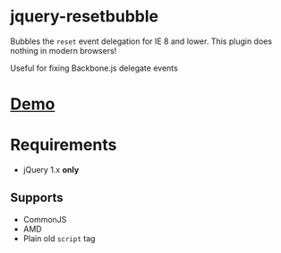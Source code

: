 jquery-resetbubble
==================

Bubbles the `reset` event delegation for IE 8 and lower.  This plugin does nothing in modern browsers!

Useful for fixing Backbone.js delegate events

# [Demo](http://nguyenning.github.io/jquery-resetbubble/)

# Requirements

* jQuery 1.x **only**

## Supports

* CommonJS
* AMD
* Plain old `script` tag
